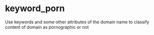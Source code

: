 # keyword_porn
Use keywords and some other attributes of the domain name to classify content of domain as pornographic or not
